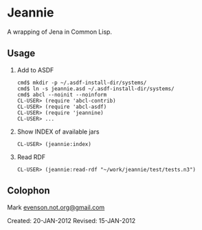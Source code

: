 Jeannie
=======

A wrapping of Jena in Common Lisp.

## Usage

1.  Add to ASDF
    
        cmd$ mkdir -p ~/.asdf-install-dir/systems/
        cmd$ ln -s jeannie.asd ~/.asdf-install-dir/systems/
        cmd$ abcl --noinit --noinform  
        CL-USER> (require 'abcl-contrib)
        CL-USER> (require 'abcl-asdf)
        CL-USER> (require 'jeannine)
        CL-USER> ...
    
2.  Show INDEX of available jars

        CL-USER> (jeannie:index)
        
3.  Read RDF

        CL-USER> (jeannie:read-rdf "~/work/jeannie/test/tests.n3")

## Colophon

Mark <evenson.not.org@gmail.com>

Created: 20-JAN-2012
Revised: 15-JAN-2012
